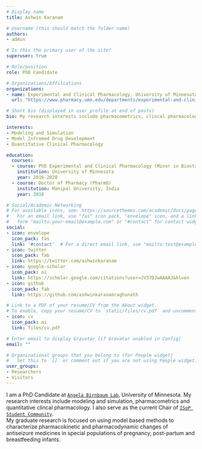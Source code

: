 ```yaml
---
# Display name
title: Ashwin Karanam

# Username (this should match the folder name)
authors:
- admin

# Is this the primary user of the site?
superuser: true

# Role/position
role: PhD Candidate

# Organizations/Affiliations
organizations:
- name: Experimental and Clinical Pharmacology, University of Minnesota
  url: "https://www.pharmacy.umn.edu/departments/experimental-and-clinical-pharmacology"

# Short bio (displayed in user profile at end of posts)
bio: My research interests include pharmacometrics, clincal pharmacology and computational statistics.

interests:
- Modeling and Simulation
- Model Infromed Drug Development
- Quantitative Clinical Pharmacology

education:
  courses:
  - course: PhD Experimental and Clinical Pharmacology (Minor in Biostatistics)
    institution: University of Minnesota
    year: 2016-2020
  - course: Doctor of Pharmacy (PharmD)
    institution: Manipal University, India
    year: 2016

# Social/Academic Networking
# For available icons, see: https://sourcethemes.com/academic/docs/page-builder/#icons
#   For an email link, use "fas" icon pack, "envelope" icon, and a link in the
#   form "mailto:your-email@example.com" or "#contact" for contact widget.
social:
- icon: envelope
  icon_pack: fas
  link: '#contact'  # For a direct email link, use "mailto:test@example.org".
- icon: twitter
  icon_pack: fab
  link: https://twitter.com/ashwinkaranam
- icon: google-scholar
  icon_pack: ai
  link: https://scholar.google.com/citations?user=JV37DJwAAAAJ&hl=en
- icon: github
  icon_pack: fab
  link: https://github.com/ashwinkaranamraghunath

# Link to a PDF of your resume/CV from the About widget.
# To enable, copy your resume/CV to `static/files/cv.pdf` and uncomment the lines below.
- icon: cv
  icon_pack: ai
  link: files/cv.pdf

# Enter email to display Gravatar (if Gravatar enabled in Config)
email: ""

# Organizational groups that you belong to (for People widget)
#   Set this to `[]` or comment out if you are not using People widget.
user_groups:
- Researchers
- Visitors
---
```


I am a PhD Candidate at [`Angela Birnbaum Lab`](https://sites.google.com/umn.edu/a-birnbaum/), University of Minnesota. My research interests include modeling and simulation, pharmacometrics and quantitative clincal pharmacology. I also serve as the current Chair of [`ISoP Student Community`](http://go-isop.org/special-interest-groups-sigs-and-communities/student-community/).<br/>
My graduate research is focused on using model based methods to characterize pharmacokinetic and pharmacodynamic changes of antiseizure medicines in special populations of pregnancy, post-partum and breastfeeding infants.
